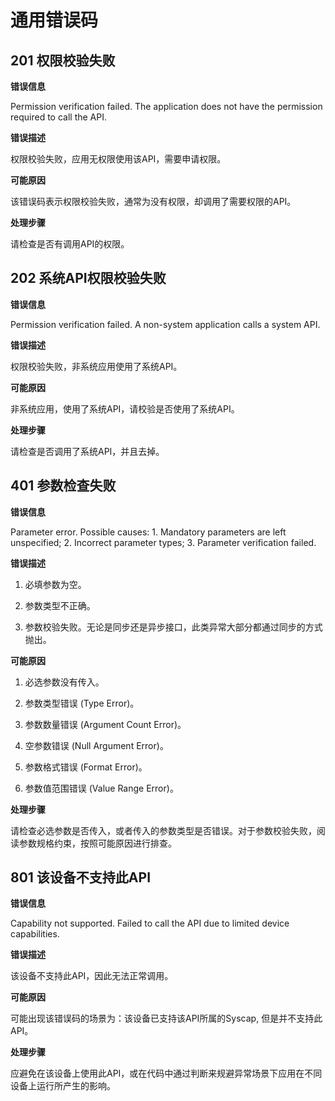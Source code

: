 # 通用错误码

## 201 权限校验失败

**错误信息**

Permission verification failed. The application does not have the permission required to call the API.

**错误描述**

权限校验失败，应用无权限使用该API，需要申请权限。

**可能原因**

该错误码表示权限校验失败，通常为没有权限，却调用了需要权限的API。

**处理步骤**

请检查是否有调用API的权限。

## 202 系统API权限校验失败

**错误信息**

Permission verification failed. A non-system application calls a system API.

**错误描述**

权限校验失败，非系统应用使用了系统API。

**可能原因**

非系统应用，使用了系统API，请校验是否使用了系统API。

**处理步骤**

请检查是否调用了系统API，并且去掉。

## 401 参数检查失败

**错误信息**

Parameter error. Possible causes: 1. Mandatory parameters are left unspecified; 2. Incorrect parameter types; 3. Parameter verification failed.

**错误描述**

1. 必填参数为空。

2. 参数类型不正确。

3. 参数校验失败。无论是同步还是异步接口，此类异常大部分都通过同步的方式抛出。

**可能原因**

1. 必选参数没有传入。

2. 参数类型错误 (Type Error)。

3. 参数数量错误 (Argument Count Error)。

4. 空参数错误 (Null Argument Error)。

5. 参数格式错误 (Format Error)。

6. 参数值范围错误 (Value Range Error)。

**处理步骤**

请检查必选参数是否传入，或者传入的参数类型是否错误。对于参数校验失败，阅读参数规格约束，按照可能原因进行排查。

## 801 该设备不支持此API

**错误信息**

Capability not supported. Failed to call the API due to limited device capabilities.

**错误描述**

该设备不支持此API，因此无法正常调用。

**可能原因**

可能出现该错误码的场景为：该设备已支持该API所属的Syscap, 但是并不支持此API。

**处理步骤**

应避免在该设备上使用此API，或在代码中通过判断来规避异常场景下应用在不同设备上运行所产生的影响。
